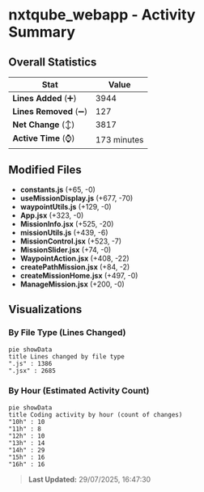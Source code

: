 # nxtqube_webapp - Activity Summary 

## Overall Statistics

| Stat                   | Value                                                             |
| ---------------------- | ----------------------------------------------------------------- |
| **Lines Added** (➕)   | 3944                                          |
| **Lines Removed** (➖) | 127                                        |
| **Net Change** (↕)    | 3817                |
| **Active Time** (⌚)   | 173 minutes |


## Modified Files
- **constants.js** (+65, -0)
- **useMissionDisplay.js** (+677, -70)
- **waypointUtils.js** (+129, -0)
- **App.jsx** (+323, -0)
- **MissionInfo.jsx** (+525, -20)
- **missionUtils.js** (+439, -6)
- **MissionControl.jsx** (+523, -7)
- **MissionSlider.jsx** (+74, -0)
- **WaypointAction.jsx** (+408, -22)
- **createPathMission.jsx** (+84, -2)
- **createMissionHome.jsx** (+497, -0)
- **ManageMission.jsx** (+200, -0)

## Visualizations

### By File Type (Lines Changed)

```mermaid
pie showData
title Lines changed by file type
".js" : 1386
".jsx" : 2685
```

### By Hour (Estimated Activity Count)

```mermaid
pie showData
title Coding activity by hour (count of changes)
"10h" : 10
"11h" : 8
"12h" : 10
"13h" : 14
"14h" : 29
"15h" : 16
"16h" : 16
```


> **Last Updated:** 29/07/2025, 16:47:30